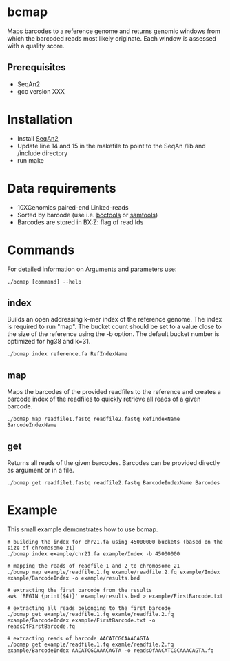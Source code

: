 # bcmap
Maps barcodes to a reference genome and returns genomic windows from which the barcoded reads most likely originate. Each window is assessed with a quality score.

## Prerequisites
- SeqAn2
- gcc version XXX

# Installation
- Install [SeqAn2](https://seqan.readthedocs.io/en/master/Infrastructure/Use/Install.html#infra-use-install)
- Update line 14 and 15 in the makefile to point to the SeqAn /lib and /include directory
- run make

# Data requirements
- 10XGenomics paired-end Linked-reads
- Sorted by barcode (use i.e. [bcctools](https://github.com/kehrlab/bcctools) or [samtools](https://github.com/samtools/samtools))
- Barcodes are stored in BX:Z: flag of read Ids

# Commands
For detailed information on Arguments and parameters use:

    ./bcmap [command] --help

## index
Builds an open addressing k-mer index of the reference genome. The index is required to run "map". The bucket count should be set to a value close to the size of the reference using the -b option. The default bucket number is optimized for hg38 and k=31.

    ./bcmap index reference.fa RefIndexName

## map
Maps the barcodes of the provided readfiles to the reference and creates a barcode index of the readfiles to quickly retrieve all reads of a given barcode.

    ./bcmap map readfile1.fastq readfile2.fastq RefIndexName BarcodeIndexName

## get
Returns all reads of the given barcodes. Barcodes can be provided directly as argument or in a file.

    ./bcmap get readfile1.fastq readfile2.fastq BarcodeIndexName Barcodes
 
# Example 
This small example demonstrates how to use bcmap.

    # building the index for chr21.fa using 45000000 buckets (based on the size of chromosome 21)
    ./bcmap index example/chr21.fa example/Index -b 45000000
    
    # mapping the reads of readfile 1 and 2 to chromosome 21
    ./bcmap map example/readfile.1.fq example/readfile.2.fq example/Index example/BarcodeIndex -o example/results.bed
    
    # extracting the first barcode from the results
    awk 'BEGIN {print($4)}' example/results.bed > example/FirstBarcode.txt
    
    # extracting all reads belonging to the first barcode
    ./bcmap get example/readfile.1.fq examle/readfile.2.fq example/BarcodeIndex example/FirstBarcode.txt -o readsOfFirstBarcode.fq
    
    # extracting reads of barcode AACATCGCAAACAGTA
    ./bcmap get example/readfile.1.fq examle/readfile.2.fq example/BarcodeIndex AACATCGCAAACAGTA -o readsOfAACATCGCAAACAGTA.fq

